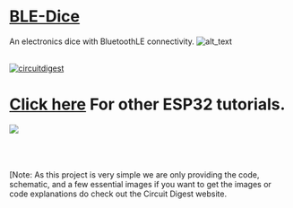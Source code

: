 # [BLE-Dice](https://circuitdigest.com/microcontroller-projects/how-to-build-a-smart-led-dice)
An electronics dice with BluetoothLE connectivity.
<img src="https://github.com/jobitjoseph/BLE-Dice/blob/987e73fd6e5523df1acec939faffb1c9fbee4ce0/Documents%20%26%20Images/Dice%203D.PNG" width="" alt="alt_text" title="image_tooltip">
<br>

<br>
<a href="https://circuitdigest.com/tags/ESP32"><img src="https://img.shields.io/static/v1?label=&labelColor=505050&message=ESP32 Tutorials Circuit Digest&color=%230076D6&style=social&logo=google-chrome&logoColor=%230076D6" alt="circuitdigest"/></a>
<br>

[<h1>Click here](https://circuitdigest.com/tags/ESP32) For other ESP32 tutorials.</h1>
<img src="https://github.com/jobitjoseph/BLE-Dice/blob/987e73fd6e5523df1acec939faffb1c9fbee4ce0/Documents%20%26%20Images/Dice%20Anim.gif" width="" height="" />
<br>
<br>
<br>
 

<br>
[Note: As this project is very simple we are only providing the code, schematic, and a few essential images if you want to get the images or code explanations do check out the Circuit Digest website.
<br>
<br>
